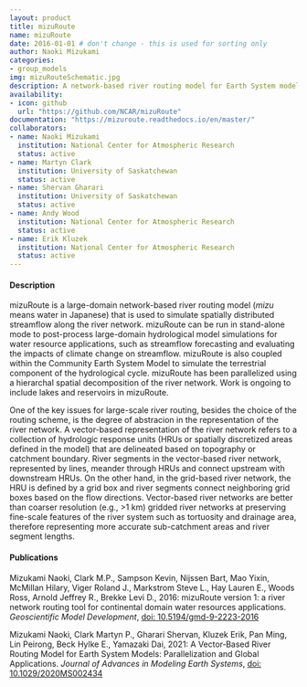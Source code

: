```yaml
---
layout: product
title: mizuRoute
name: mizuRoute
date: 2016-01-01 # don't change - this is used for sorting only
author: Naoki Mizukami
categories:
- group_models
img: mizuRouteSchematic.jpg
description: A network-based river routing model for Earth System modelling applications
availability:
- icon: github 
  url: "https://github.com/NCAR/mizuRoute"
documentation: "https://mizuroute.readthedocs.io/en/master/"
collaborators:
- name: Naoki Mizukami
  institution: National Center for Atmospheric Research
  status: active
- name: Martyn Clark
  institution: University of Saskatchewan
  status: active
- name: Shervan Gharari
  institution: University of Saskatchewan
  status: active
- name: Andy Wood
  institution: National Center for Atmospheric Research
  status: active
- name: Erik Kluzek
  institution: National Center for Atmospheric Research
  status: active
---
```


#### Description

mizuRoute is a large-domain network-based river routing model (_mizu_ means water in Japanese) that is used to simulate spatially distributed streamflow along the river network. mizuRoute can be run in stand-alone mode to post-process large-domain hydrological model simulations for water resource applications, such as streamflow forecasting and evaluating the impacts of climate change on streamflow. mizuRoute is also coupled within the Community Earth System Model to simulate the terrestrial component of the hydrological cycle. mizuRoute has been parallelized using a hierarchal spatial decomposition of the river network. Work is ongoing to include lakes and reservoirs in mizuRoute.

One of the key issues for large-scale river routing, besides the choice of the routing scheme, is the degree of abstracion in the representation of the river network. A vector-based representation of the river network refers to a collection of hydrologic response units (HRUs or spatially discretized areas defined in the model) that are delineated based on topography or catchment boundary. River segments in the vector-based river network, represented by lines, meander through HRUs and connect upstream with downstream HRUs. On the other hand, in the grid-based river network, the HRU is defined by a grid box and river segments connect neighboring grid boxes based on the flow directions. Vector-based river networks are better than coarser resolution (e.g., >1 km) gridded river networks at preserving fine-scale features of the river system such as tortuosity and drainage area, therefore representing more accurate sub-catchment areas and river segment lengths.

#### Publications

Mizukami Naoki, Clark M.P., Sampson Kevin, Nijssen Bart, Mao Yixin, McMillan Hilary, Viger Roland J., Markstrom Steve L., Hay Lauren E., Woods Ross, Arnold Jeffrey R., Brekke Levi D., 2016: mizuRoute version 1: a river network routing tool for continental domain water resources applications. _Geoscientific Model Development_, [doi: 10.5194/gmd-9-2223-2016](http://doi.org/10.5194/gmd-9-2223-2016)

Mizukami Naoki, Clark Martyn P., Gharari Shervan, Kluzek Erik, Pan Ming, Lin Peirong, Beck Hylke E., Yamazaki Dai, 2021: A Vector‐Based River Routing Model for Earth System Models: Parallelization and Global Applications. _Journal of Advances in Modeling Earth Systems_, [doi: 10.1029/2020MS002434](http://doi.org/10.1029/2020MS002434)
